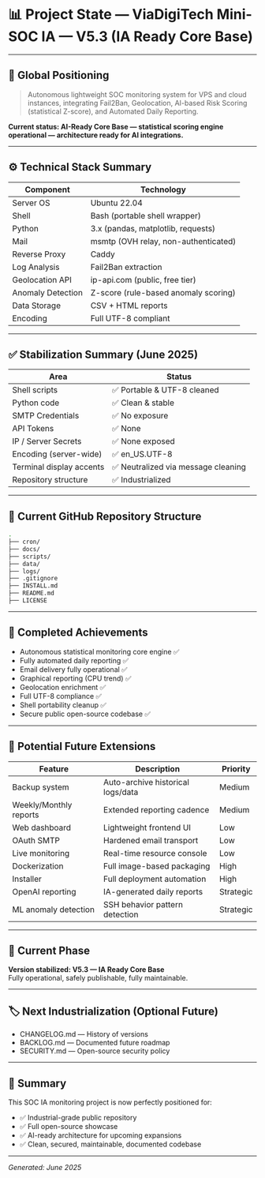
# 📊 Project State — ViaDigiTech Mini-SOC IA — V5.3 (IA Ready Core Base)

---

## 🔎 Global Positioning

> Autonomous lightweight SOC monitoring system for VPS and cloud instances, integrating Fail2Ban, Geolocation, AI-based Risk Scoring (statistical Z-score), and Automated Daily Reporting.

**Current status: AI-Ready Core Base — statistical scoring engine operational — architecture ready for AI integrations.**

---

## ⚙️ Technical Stack Summary

| Component | Technology |
| --------- | ----------- |
| Server OS | Ubuntu 22.04 |
| Shell | Bash (portable shell wrapper) |
| Python | 3.x (pandas, matplotlib, requests) |
| Mail | msmtp (OVH relay, non-authenticated) |
| Reverse Proxy | Caddy |
| Log Analysis | Fail2Ban extraction |
| Geolocation API | ip-api.com (public, free tier) |
| Anomaly Detection | Z-score (rule-based anomaly scoring) |
| Data Storage | CSV + HTML reports |
| Encoding | Full UTF-8 compliant |

---

## ✅ Stabilization Summary (June 2025)

| Area | Status |
| ---- | ------ |
| Shell scripts | ✅ Portable & UTF-8 cleaned |
| Python code | ✅ Clean & stable |
| SMTP Credentials | ✅ No exposure |
| API Tokens | ✅ None |
| IP / Server Secrets | ✅ None exposed |
| Encoding (server-wide) | ✅ en_US.UTF-8 |
| Terminal display accents | ✅ Neutralized via message cleaning |
| Repository structure | ✅ Industrialized |

---

## 📂 Current GitHub Repository Structure

```bash
.
├── cron/
├── docs/
├── scripts/
├── data/
├── logs/
├── .gitignore
├── INSTALL.md
├── README.md
├── LICENSE
```

---

## 🚀 Completed Achievements

- Autonomous statistical monitoring core engine ✅
- Fully automated daily reporting ✅
- Email delivery fully operational ✅
- Graphical reporting (CPU trend) ✅
- Geolocation enrichment ✅
- Full UTF-8 compliance ✅
- Shell portability cleanup ✅
- Secure public open-source codebase ✅

---

## 🔮 Potential Future Extensions

| Feature | Description | Priority |
| ------- | ----------- | -------- |
| Backup system | Auto-archive historical logs/data | Medium |
| Weekly/Monthly reports | Extended reporting cadence | Medium |
| Web dashboard | Lightweight frontend UI | Low |
| OAuth SMTP | Hardened email transport | Low |
| Live monitoring | Real-time resource console | Low |
| Dockerization | Full image-based packaging | High |
| Installer | Full deployment automation | High |
| OpenAI reporting | IA-generated daily reports | Strategic |
| ML anomaly detection | SSH behavior pattern detection | Strategic |

---

## 🧭 Current Phase

**Version stabilized: V5.3 — IA Ready Core Base**  
Fully operational, safely publishable, fully maintainable.

---

## 🏷 Next Industrialization (Optional Future)

- CHANGELOG.md — History of versions
- BACKLOG.md — Documented future roadmap
- SECURITY.md — Open-source security policy

---

## 📌 Summary

This SOC IA monitoring project is now perfectly positioned for:

- ✅ Industrial-grade public repository
- ✅ Full open-source showcase
- ✅ AI-ready architecture for upcoming expansions
- ✅ Clean, secured, maintainable, documented codebase

---

*Generated: June 2025*
